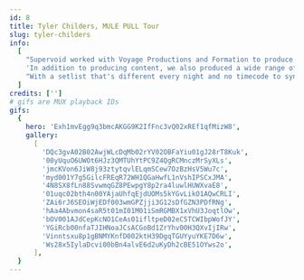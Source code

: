 ```yaml
---
id: 8
title: Tyler Childers, MULE PULL Tour
slug: tyler-childers
info:
  [
    "Supervoid worked with Voyage Productions and Formation to produce visuals for Tyler Childers' MULE PULL tour.  Working under the creative direction of Emily Cox and art director Jamie Issuh, we developed landscapes, abstract animations, and visual effects that brought the audience into Tyler's world, a celebration of all things Appalachia layered with tinges of psychedelia and spiritual imagery.",
    'In addition to producing content, we also produced a wide range of Notch effects.  Every song had a dedicated Notch look, ranging from subtle film grain overlays to absolutely wild psychedelic rock treatments that pulsed with the music and evolved from song to song.  Media server programmer Larry Barnes worked with video operator Adam Skapple to expose key parameters within each look so that Adam could improvise and make the show unique for each performance.',
    "With a setlist that's different every night and no timecode to sync visuals to, we had to develop the visuals in  a way that made sure all the big moments were highlighted while keeping things flexible enough to make room for improvisation.  It was a big challenge, but we put our heads together and ended up with an amazing show that's received rave reviews from audiences all over the country.",
  ]
credits: ['']
# gifs are MUX playback IDs
gifs:
  {
    hero: 'Exh1mvEgg9q3bmcAKGG9K2IfFnc3vQ02xREf1qfMizW8',
    gallery:
      [
        'DQc3gvA02B02AwjWLcDqMb02rYV02OBFaYiu01gJ28rT8Kuk',
        '00yUquO6UWOt6HJz3QMTUhYtPC9Z4QgRCMnczMrSyXLs',
        'jmcKVon6JiW8j93ztytqvlELqmSCew7OzBzHsV5Wu7c',
        'myd001Y7g5GilcFREqR72WH1QGaHwfL1nVshIPSCxJMA',
        '4N8SX8fLn88SvwmqGZ8PEwpgY8p2ra4luwlHUWXvaE8',
        '01uqc02bth4n00YAjaUhfqEjdUOMs5kYGvLikO1AQwCRLI',
        'ZAi6rJ6SEOiWjEDf003wmGPZjji3G12sDfGZN3PDfRNg',
        'hAa4Abvmon4saR5t01mI01M01iSmRGMBX1xVhU3JoqtlOw',
        'bOV001AJdCepKcNO1CeAs01ifltpeD02eC5TCWIbpWofJY',
        'YGiRcb00nfaTJIHNoaJCsACGoBd1ZrYhv00H3QXvIjIRw',
        'Vinntsxu8p1gBNMYKnfD002ktH39DgqTGUYyuYKE7D6w',
        'Ws28x5IylaDcvi00bBn4alvE6d2uKyDh2cBE51OYws2o',
      ],
  }
---
```

